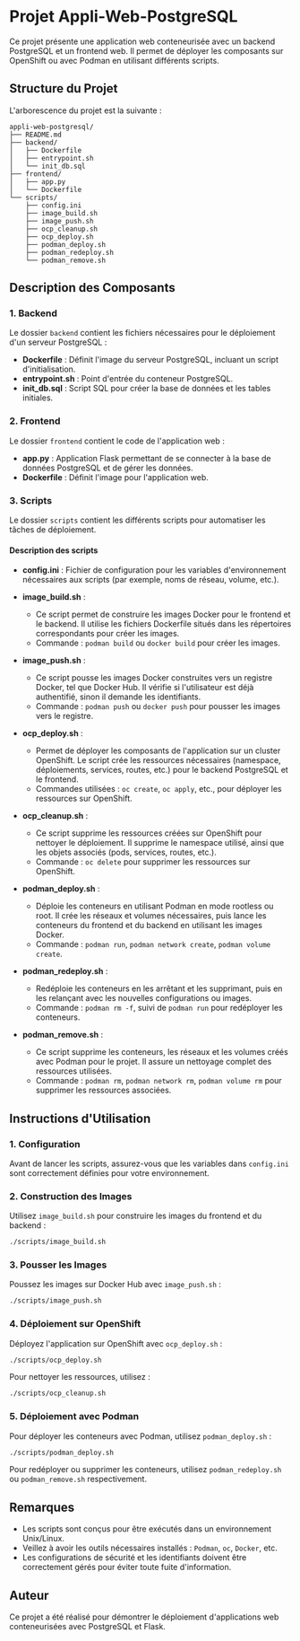 
# Projet Appli-Web-PostgreSQL

Ce projet présente une application web conteneurisée avec un backend PostgreSQL et un frontend web. Il permet de déployer les composants sur OpenShift ou avec Podman en utilisant différents scripts.

## Structure du Projet

L'arborescence du projet est la suivante :

```
appli-web-postgresql/
├── README.md
├── backend/
│   ├── Dockerfile
│   ├── entrypoint.sh
│   └── init_db.sql
├── frontend/
│   ├── app.py
│   └── Dockerfile
└── scripts/
    ├── config.ini
    ├── image_build.sh
    ├── image_push.sh
    ├── ocp_cleanup.sh
    ├── ocp_deploy.sh
    ├── podman_deploy.sh
    ├── podman_redeploy.sh
    └── podman_remove.sh
```

## Description des Composants

### 1. Backend

Le dossier `backend` contient les fichiers nécessaires pour le déploiement d'un serveur PostgreSQL :
- **Dockerfile** : Définit l'image du serveur PostgreSQL, incluant un script d'initialisation.
- **entrypoint.sh** : Point d'entrée du conteneur PostgreSQL.
- **init_db.sql** : Script SQL pour créer la base de données et les tables initiales.

### 2. Frontend

Le dossier `frontend` contient le code de l'application web :
- **app.py** : Application Flask permettant de se connecter à la base de données PostgreSQL et de gérer les données.
- **Dockerfile** : Définit l'image pour l'application web.

### 3. Scripts

Le dossier `scripts` contient les différents scripts pour automatiser les tâches de déploiement.

#### Description des scripts

- **config.ini** : Fichier de configuration pour les variables d'environnement nécessaires aux scripts (par exemple, noms de réseau, volume, etc.).

- **image_build.sh** : 
  - Ce script permet de construire les images Docker pour le frontend et le backend. Il utilise les fichiers Dockerfile situés dans les répertoires correspondants pour créer les images.
  - Commande : `podman build` ou `docker build` pour créer les images.

- **image_push.sh** :
  - Ce script pousse les images Docker construites vers un registre Docker, tel que Docker Hub. Il vérifie si l'utilisateur est déjà authentifié, sinon il demande les identifiants.
  - Commande : `podman push` ou `docker push` pour pousser les images vers le registre.

- **ocp_deploy.sh** :
  - Permet de déployer les composants de l'application sur un cluster OpenShift. Le script crée les ressources nécessaires (namespace, déploiements, services, routes, etc.) pour le backend PostgreSQL et le frontend.
  - Commandes utilisées : `oc create`, `oc apply`, etc., pour déployer les ressources sur OpenShift.

- **ocp_cleanup.sh** :
  - Ce script supprime les ressources créées sur OpenShift pour nettoyer le déploiement. Il supprime le namespace utilisé, ainsi que les objets associés (pods, services, routes, etc.).
  - Commande : `oc delete` pour supprimer les ressources sur OpenShift.

- **podman_deploy.sh** :
  - Déploie les conteneurs en utilisant Podman en mode rootless ou root. Il crée les réseaux et volumes nécessaires, puis lance les conteneurs du frontend et du backend en utilisant les images Docker.
  - Commande : `podman run`, `podman network create`, `podman volume create`.

- **podman_redeploy.sh** :
  - Redéploie les conteneurs en les arrêtant et les supprimant, puis en les relançant avec les nouvelles configurations ou images.
  - Commande : `podman rm -f`, suivi de `podman run` pour redéployer les conteneurs.

- **podman_remove.sh** :
  - Ce script supprime les conteneurs, les réseaux et les volumes créés avec Podman pour le projet. Il assure un nettoyage complet des ressources utilisées.
  - Commande : `podman rm`, `podman network rm`, `podman volume rm` pour supprimer les ressources associées.

## Instructions d'Utilisation

### 1. Configuration

Avant de lancer les scripts, assurez-vous que les variables dans `config.ini` sont correctement définies pour votre environnement.

### 2. Construction des Images

Utilisez `image_build.sh` pour construire les images du frontend et du backend :

```bash
./scripts/image_build.sh
```

### 3. Pousser les Images

Poussez les images sur Docker Hub avec `image_push.sh` :

```bash
./scripts/image_push.sh
```

### 4. Déploiement sur OpenShift

Déployez l'application sur OpenShift avec `ocp_deploy.sh` :

```bash
./scripts/ocp_deploy.sh
```

Pour nettoyer les ressources, utilisez :

```bash
./scripts/ocp_cleanup.sh
```

### 5. Déploiement avec Podman

Pour déployer les conteneurs avec Podman, utilisez `podman_deploy.sh` :

```bash
./scripts/podman_deploy.sh
```

Pour redéployer ou supprimer les conteneurs, utilisez `podman_redeploy.sh` ou `podman_remove.sh` respectivement.

## Remarques

- Les scripts sont conçus pour être exécutés dans un environnement Unix/Linux.
- Veillez à avoir les outils nécessaires installés : `Podman`, `oc`, `Docker`, etc.
- Les configurations de sécurité et les identifiants doivent être correctement gérés pour éviter toute fuite d'information.

## Auteur

Ce projet a été réalisé pour démontrer le déploiement d'applications web conteneurisées avec PostgreSQL et Flask.
